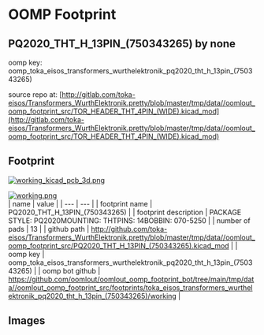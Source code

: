 # OOMP Footprint  
## PQ2020_THT_H_13PIN_(750343265)  by none  
  
oomp key: oomp_toka_eisos_transformers_wurthelektronik_pq2020_tht_h_13pin_(750343265)  
  
source repo at: [http://gitlab.com/toka-eisos/Transformers_WurthElektronik.pretty/blob/master/tmp/data//oomlout_oomp_footprint_src/TOR_HEADER_THT_4PIN_(WIDE).kicad_mod](http://gitlab.com/toka-eisos/Transformers_WurthElektronik.pretty/blob/master/tmp/data//oomlout_oomp_footprint_src/TOR_HEADER_THT_4PIN_(WIDE).kicad_mod)  
## Footprint  
  
[![working_kicad_pcb_3d.png](working_kicad_pcb_3d_600.png)](working_kicad_pcb_3d.png)  
  
[![working.png](working_600.png)](working.png)  
| name | value | 
| --- | --- | 
| footprint name | PQ2020_THT_H_13PIN_(750343265) | 
| footprint description | PACKAGE STYLE: PQ2020MOUNTING: THTPINS: 14BOBBIN: 070-5250 | 
| number of pads | 13 | 
| github path | http://github.com/toka-eisos/Transformers_WurthElektronik.pretty/blob/master/tmp/data//oomlout_oomp_footprint_src/PQ2020_THT_H_13PIN_(750343265).kicad_mod | 
| oomp key | oomp_toka_eisos_transformers_wurthelektronik_pq2020_tht_h_13pin_(750343265) | 
| oomp bot github | https://github.com/oomlout/oomlout_oomp_footprint_bot/tree/main/tmp/data//oomlout_oomp_footprint_src/footprints/toka_eisos_transformers_wurthelektronik_pq2020_tht_h_13pin_(750343265)/working | 
## Images  
